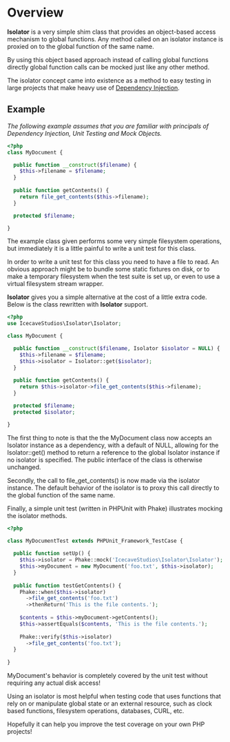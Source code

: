 # Overview

**Isolator** is a very simple shim class that provides an object-based access mechanism to global functions.
Any method called on an isolator instance is proxied on to the global function of the same name.

By using this object based approach instead of calling global functions directly global function calls
can be mocked just like any other method.

The isolator concept came into existence as a method to easy testing
in large projects that make heavy use of [Dependency Injection](http://en.wikipedia.org/wiki/Dependency_injection).

## Example

*The following example assumes that you are familiar with principals of Dependency Injection, Unit Testing and Mock Objects.*

```php
<?php
class MyDocument {

  public function __construct($filename) {
    $this->filename = $filename;
  }
  
  public function getContents() {
    return file_get_contents($this->filename);
  }

  protected $filename;

}
```

The example class given performs some very simple filesystem operations, but immediately
it is a little painful to write a unit test for this class.

In order to write a unit test for this class you need to have a file to read.
An obvious approach might be to bundle some static fixtures on disk, or to make a temporary filesystem
when the test suite is set up, or even to use a virtual filesystem stream wrapper.

**Isolator** gives you a simple alternative at the cost of a little extra code.
Below is the class rewritten with **Isolator** support.

```php
<?php
use IcecaveStudios\Isolator\Isolator;

class MyDocument {

  public function __construct($filename, Isolator $isolator = NULL) {
    $this->filename = $filename;
    $this->isolator = Isolator::get($isolator);
  }
  
  public function getContents() {
    return $this->isolator->file_get_contents($this->filename);
  }

  protected $filename;
  protected $isolator;

}
```

The first thing to note is that the the MyDocument class now accepts an Isolator instance
as a dependency, with a default of NULL, allowing for the Isolator::get() method to return
a reference to the global Isolator instance if no isolator is specified. The public interface
of the class is otherwise unchanged.

Secondly, the call to file_get_contents() is now made via the isolator instance.
The default behavior of the isolator is to proxy this call directly to the global function of the same name.

Finally, a simple unit test (written in PHPUnit with Phake) illustrates mocking the isolator methods.

```php
<?php

class MyDocumentTest extends PHPUnit_Framework_TestCase {
  
  public function setUp() {
    $this->isolator = Phake::mock('IcecaveStudios\Isolator\Isolator');
    $this->myDocument = new MyDocument('foo.txt', $this->isolator);
  }
  
  public function testGetContents() {
    Phake::when($this->isolator)
      ->file_get_contents('foo.txt')
      ->thenReturn('This is the file contents.');
    
    $contents = $this->myDocument->getContents();
    $this->assertEquals($contents, 'This is the file contents.');
    
    Phake::verify($this->isolator)
      ->file_get_contents('foo.txt');
  }
  
}
```

MyDocument's behavior is completely covered by the unit test without requiring any actual disk access!

Using an isolator is most helpful when testing code that uses functions that rely on or manipulate global
state or an external resource, such as clock based functions, filesystem operations, databases, CURL, etc.

Hopefully it can help you improve the test coverage on your own PHP projects!

